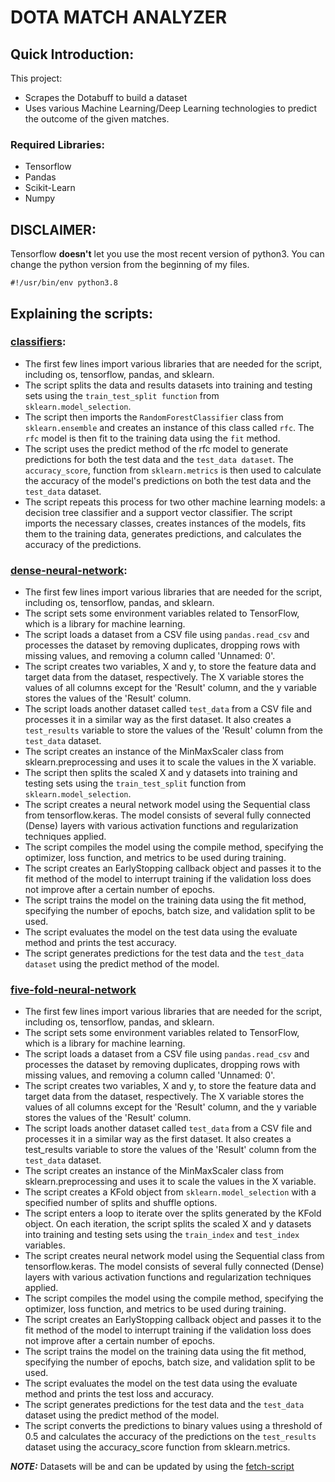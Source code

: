 # DOTA MATCH ANALYZER

## Quick Introduction:
This project:

* Scrapes the Dotabuff to build a dataset
* Uses various Machine Learning/Deep Learning technologies to predict the outcome of the given matches.

### Required Libraries:
- Tensorflow
- Pandas
- Scikit-Learn
- Numpy

## DISCLAIMER:
Tensorflow **doesn't** let you use the most recent version of python3. You can
change the python version from the beginning of my files.

```python3
#!/usr/bin/env python3.8
```

## Explaining the scripts:
### [classifiers](./classifiers.py):
  * The first few lines import various libraries that are needed for the script, including os, tensorflow, pandas, and sklearn.
  * The script splits the data and results datasets into training and testing sets using the `train_test_split function` from `sklearn.model_selection`.
  * The script then imports the `RandomForestClassifier` class from `sklearn.ensemble` and creates an instance of this class called `rfc`. The `rfc` model is then fit to the training data using the `fit` method.
  * The script uses the predict method of the rfc model to generate predictions for both the test data and the `test_data dataset`. The `accuracy_score`, function from `sklearn.metrics` is then used to calculate the accuracy of the model's predictions on both the test data and the `test_data` dataset.
  * The script repeats this process for two other machine learning models: a decision tree classifier and a support vector classifier. The script imports the necessary classes, creates instances of the models, fits them to the training data, generates predictions, and calculates the accuracy of the predictions.

### [dense-neural-network](./dense-neural-network.py):
  * The first few lines import various libraries that are needed for the script, including os, tensorflow, pandas, and sklearn.
  * The script sets some environment variables related to TensorFlow, which is a library for machine learning.
  * The script loads a dataset from a CSV file using `pandas.read_csv` and processes the dataset by removing duplicates, dropping rows with missing values, and removing a column called 'Unnamed: 0'.
  * The script creates two variables, X and y, to store the feature data and target data from the dataset, respectively. The X variable stores the values of all columns except for the 'Result' column, and the y variable stores the values of the 'Result' column.
  * The script loads another dataset called `test_data` from a CSV file and processes it in a similar way as the first dataset. It also creates a `test_results` variable to store the values of the 'Result' column from the `test_data` dataset.
  * The script creates an instance of the MinMaxScaler class from sklearn.preprocessing and uses it to scale the values in the X variable.
  * The script then splits the scaled X and y datasets into training and testing sets using the `train_test_split` function from `sklearn.model_selection`.
  * The script creates a neural network model using the Sequential class from tensorflow.keras. The model consists of several fully connected (Dense) layers with various activation functions and regularization techniques applied.
  * The script compiles the model using the compile method, specifying the optimizer, loss function, and metrics to be used during training.
  * The script creates an EarlyStopping callback object and passes it to the fit method of the model to interrupt training if the validation loss does not improve after a certain number of epochs.
  * The script trains the model on the training data using the fit method, specifying the number of epochs, batch size, and validation split to be used.
  * The script evaluates the model on the test data using the evaluate method and prints the test accuracy.
  * The script generates predictions for the test data and the `test_data dataset` using the predict method of the model.

### [five-fold-neural-network](./five-fold-neural-network.py)
  * The first few lines import various libraries that are needed for the script, including os, tensorflow, pandas, and sklearn.
  * The script sets some environment variables related to TensorFlow, which is a library for machine learning.
  * The script loads a dataset from a CSV file using `pandas.read_csv` and processes the dataset by removing duplicates, dropping rows with missing values, and removing a column called 'Unnamed: 0'.
  * The script creates two variables, X and y, to store the feature data and target data from the dataset, respectively. The X variable stores the values of all columns except for the 'Result' column, and the y variable stores the values of the 'Result' column.
  * The script loads another dataset called `test_data` from a CSV file and processes it in a similar way as the first dataset. It also creates a test_results variable to store the values of the 'Result' column from the `test_data` dataset.
  * The script creates an instance of the MinMaxScaler class from sklearn.preprocessing and uses it to scale the values in the X variable.
  * The script creates a KFold object from `sklearn.model_selection` with a specified number of splits and shuffle options.
  * The script enters a loop to iterate over the splits generated by the KFold object. On each iteration, the script splits the scaled X and y datasets into training and testing sets using the `train_index` and `test_index` variables.
  * The script creates neural network model using the Sequential class from tensorflow.keras. The model consists of several fully connected (Dense) layers with various activation functions and regularization techniques applied.
  * The script compiles the model using the compile method, specifying the optimizer, loss function, and metrics to be used during training.
  * The script creates an EarlyStopping callback object and passes it to the fit method of the model to interrupt training if the validation loss does not improve after a certain number of epochs.
  * The script trains the model on the training data using the fit method, specifying the number of epochs, batch size, and validation split to be used.
  * The script evaluates the model on the test data using the evaluate method and prints the test loss and accuracy.
  * The script generates predictions for the test data and the `test_data` dataset using the predict method of the model.
  * The script converts the predictions to binary values using a threshold of 0.5 and calculates the accuracy of the predictions on the `test_results` dataset using the accuracy_score function from sklearn.metrics.


**_NOTE:_**  Datasets will be and can be updated by using the [fetch-script](./fetchers/fetch-script)
